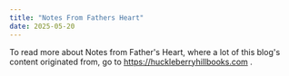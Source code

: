 ```yaml
---
title: "Notes From Fathers Heart"
date: 2025-05-20
---
```


To read more about Notes from Father's Heart, where a lot of this blog's content originated from, go to https://huckleberryhillbooks.com .
